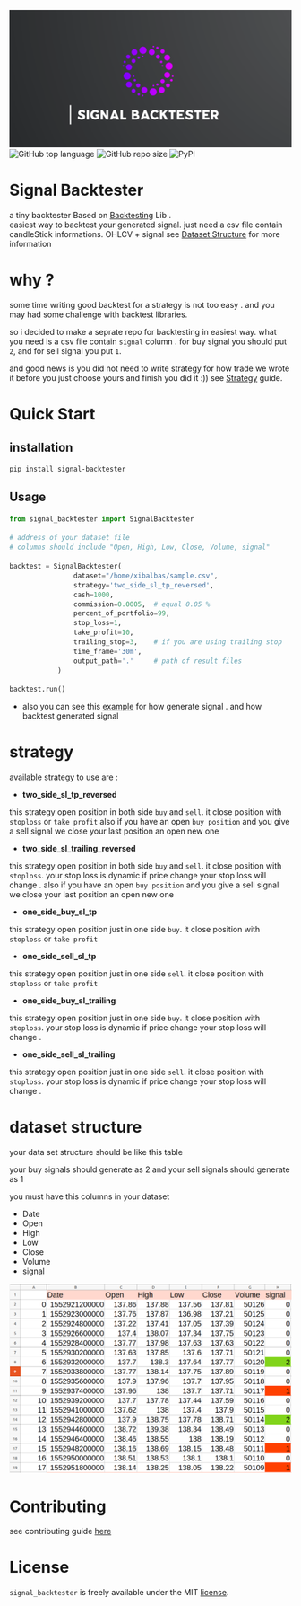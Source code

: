 ![Alt text](logo.png)
![GitHub top language](https://img.shields.io/github/languages/top/xibalbas/signal_backtester)
![GitHub repo size](https://img.shields.io/github/repo-size/xibalbas/signal_backtester)
![PyPI](https://img.shields.io/pypi/v/signal-backtester)

# Signal Backtester
 a tiny backtester Based on  [Backtesting](https://pypi.org/project/Backtesting/) Lib .  
 easiest way to backtest your generated signal.
just need a csv file contain candleStick informations. OHLCV + signal
see [Dataset Structure](https://github.com/xibalbas/signal_backtester#strategy) for more information 

# why ?
some time writing good backtest for a strategy is not too easy . and you may had some challenge with backtest libraries.

so i decided to make a seprate repo for backtesting in easiest way.
what you need is a csv file contain `signal` column . for buy signal you should put `2`, and for sell signal you put `1`.

and good news is you did not need to write strategy for how trade we wrote it before you just choose yours and finish you did it :))
see [Strategy](https://github.com/xibalbas/signal_backtester#strategy) guide.

# Quick Start



## installation
```bash
pip install signal-backtester
```

## Usage

```python
from signal_backtester import SignalBacktester

# address of your dataset file 
# columns should include "Open, High, Low, Close, Volume, signal"

backtest = SignalBacktester(
                dataset="/home/xibalbas/sample.csv",
                strategy='two_side_sl_tp_reversed',
                cash=1000,
                commission=0.0005,  # equal 0.05 %
                percent_of_portfolio=99,
                stop_loss=1,
                take_profit=10,
                trailing_stop=3,    # if you are using trailing stop
                time_frame='30m', 
                output_path='.'     # path of result files
            )

backtest.run()
```

* also you can see this [example](https://github.com/xibalbas/signal_backtester/tree/master/examples/sample2) for how generate signal . and how backtest generated signal

# strategy

available strategy to use are :

- **two_side_sl_tp_reversed**


this strategy open position in both side `buy` and `sell`. it close position with `stoploss` or `take profit`
also if you have an open `buy position` and you give a sell signal we close your last position an open new one

- **two_side_sl_trailing_reversed**


this strategy open position in both side `buy` and `sell`. it close position with `stoploss`. your stop loss is dynamic if price change your stop loss will change .
also if you have an open `buy position` and you give a sell signal we close your last position an open new one


- **one_side_buy_sl_tp**


this strategy open position just in one side `buy`. it close position with `stoploss` or `take profit`

- **one_side_sell_sl_tp**


this strategy open position just in one side `sell`. it close position with `stoploss` or `take profit`

- **one_side_buy_sl_trailing**


this strategy open position just in one side `buy`.  it close position with `stoploss`. your stop loss is dynamic if price change your stop loss will change .

- **one_side_sell_sl_trailing**


this strategy open position just in one side `sell`.  it close position with `stoploss`. your stop loss is dynamic if price change your stop loss will change .


# dataset structure
your data set structure should be like this table 

your buy signals should generate as 2
and your sell signals should generate as 1


you must have this columns in your dataset 
- Date
- Open
- High
- Low
- Close
- Volume
- signal

![Alt text](sample_dataset.png)


# Contributing

see contributing guide [here](https://github.com/xibalbas/signal_backtester/blob/master/CONTRIBUTING.md)


# License
`signal_backtester` is freely available under the MIT [license](https://github.com/xibalbas/signal_backtester/blob/master/LICENSE).
